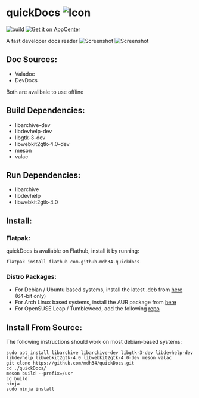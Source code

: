 
# quickDocs ![Icon](https://github.com/mdh34/quickDocs/raw/master/data/icons/64/com.github.mdh34.quickdocs.svg?sanitize=true)


[![build](https://travis-ci.org/mdh34/quickDocs.svg?branch=master)](https://travis-ci.org/mdh34/quickDocs)
[![Get it on AppCenter](https://appcenter.elementary.io/badge.svg)](https://appcenter.elementary.io/com.github.mdh34.quickdocs)

A fast developer docs reader
![Screenshot](https://raw.githubusercontent.com/mdh34/quickDocs/master/data/images/screenshot-2.png)
![Screenshot](https://raw.githubusercontent.com/mdh34/quickDocs/master/data/images/screenshot-5.png)

## Doc Sources:
 - Valadoc
 - DevDocs

 Both are avalibale to use offline
## Build Dependencies:
 - libarchive-dev
 - libdevhelp-dev
 - libgtk-3-dev
 - libwebkit2gtk-4.0-dev
 - meson
 - valac

## Run Dependencies:
 - libarchive
 - libdevhelp
 - libwebkit2gtk-4.0

## Install:
### Flatpak:
 quickDocs is avaliable on Flathub, install it by running:
 ```
 flatpak install flathub com.github.mdh34.quickdocs
 ```
### Distro Packages:
 - For Debian / Ubuntu based systems, install the latest .deb from [here](https://github.com/mdh34/quickDocs/releases) (64-bit only)
 - For Arch Linux based systems, install the AUR package from [here](https://aur.archlinux.org/packages/quickdocs/)
 - For OpenSUSE Leap / Tumbleweed, add the following [repo](https://build.opensuse.org/package/show/home:MichaelAquilina/quickdocs)

## Install From Source:
The following instructions should work on most debian-based systems:
```
sudo apt install libarchive libarchive-dev libgtk-3-dev libdevhelp-dev libdevhelp libwebkit2gtk-4.0 libwebkit2gtk-4.0-dev meson valac
git clone https://github.com/mdh34/quickDocs.git
cd ./quickDocs/
meson build --prefix=/usr
cd build
ninja
sudo ninja install
```
